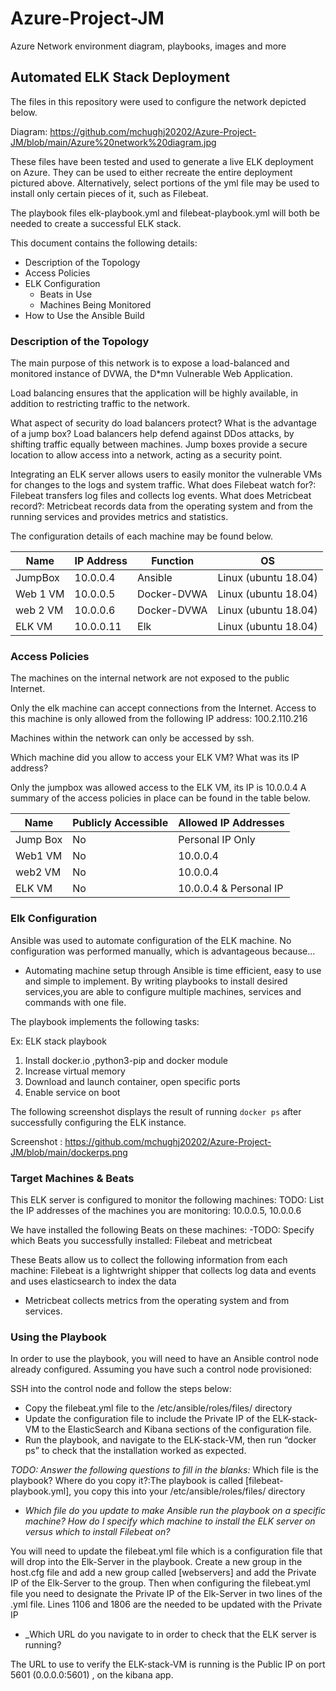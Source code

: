 # Azure-Project-JM
Azure Network environment diagram, playbooks, images and more
## Automated ELK Stack Deployment

The files in this repository were used to configure the network depicted below.

Diagram: https://github.com/mchughj20202/Azure-Project-JM/blob/main/Azure%20network%20diagram.jpg

These files have been tested and used to generate a live ELK deployment on Azure. They can be used to either recreate the entire deployment pictured above. Alternatively, select portions of the yml file may be used to install only certain pieces of it, such as Filebeat.

The playbook files elk-playbook.yml and filebeat-playbook.yml will both be needed to create a successful ELK stack.

This document contains the following details:
- Description of the Topology
- Access Policies
- ELK Configuration
  - Beats in Use
  - Machines Being Monitored
- How to Use the Ansible Build


### Description of the Topology

The main purpose of this network is to expose a load-balanced and monitored instance of DVWA, the D*mn Vulnerable Web Application.

Load balancing ensures that the application will be highly available, in addition to restricting traffic to the network.

What aspect of security do load balancers protect? What is the advantage of a jump box?
Load balancers help defend against DDos attacks, by shifting traffic equally between machines. Jump boxes provide a secure location to allow access into a network, acting as a security point.

Integrating an ELK server allows users to easily monitor the vulnerable VMs for changes to the logs and system traffic.
What does Filebeat watch for?: Filebeat transfers log files and collects log events.
What does Metricbeat record?: Metricbeat records data from the operating system and from the running services and provides metrics and statistics.


The configuration details of each machine may be found below.




| Name        | IP Address | Function          | OS                              |
|----------------|----------------|--------------------|-------------------------------|
| JumpBox   | 10.0.0.4    | Ansible             | Linux (ubuntu 18.04)  |
| Web 1 VM | 10.0.0.5    | Docker-DVWA  | Linux (ubuntu 18.04)  |
| web 2 VM  | 10.0.0.6    | Docker-DVWA  | Linux (ubuntu 18.04)  |
| ELK VM     | 10.0.0.11  | Elk                    | Linux (ubuntu 18.04)  |



### Access Policies

The machines on the internal network are not exposed to the public Internet. 

Only the elk machine can accept connections from the Internet. Access to this machine is only allowed from the following IP address: 100.2.110.216


Machines within the network can only be accessed by ssh.

Which machine did you allow to access your ELK VM? What was its IP address?

Only the jumpbox was allowed access to the ELK VM, its IP is 10.0.0.4
A summary of the access policies in place can be found in the table below.

| Name       | Publicly Accessible | Allowed IP Addresses   |
|----------           |---------------------|----------------------  |
| Jump Box      | No                    | Personal IP Only       |
| Web1 VM      | No                    | 10.0.0.4               |
| web2 VM       | No                    | 10.0.0.4               |
| ELK VM         | No                    | 10.0.0.4 & Personal IP |



### Elk Configuration

Ansible was used to automate configuration of the ELK machine. No configuration was performed manually, which is advantageous because...
- Automating machine setup through Ansible is time efficient, easy to use and simple to implement. By writing playbooks to install desired services,you are able to configure multiple machines, services and commands with one file.



The playbook implements the following tasks:

Ex: ELK stack playbook
1. Install docker.io ,python3-pip and docker module
2. Increase virtual memory
3. Download and launch container, open specific ports
4. Enable service on boot



The following screenshot displays the result of running `docker ps` after successfully configuring the ELK instance.

Screenshot : https://github.com/mchughj20202/Azure-Project-JM/blob/main/dockerps.png

### Target Machines & Beats
This ELK server is configured to monitor the following machines:
TODO: List the IP addresses of the machines you are monitoring: 10.0.0.5, 10.0.0.6

We have installed the following Beats on these machines:
-TODO: Specify which Beats you successfully installed: Filebeat and metricbeat

These Beats allow us to collect the following information from each machine:
 Filebeat is a lightwright shipper that collects log data and events and uses elasticsearch to index the data

- Metricbeat collects metrics from the operating system and from services. 

### Using the Playbook
In order to use the playbook, you will need to have an Ansible control node already configured. Assuming you have such a control node provisioned: 

SSH into the control node and follow the steps below:
- Copy the filebeat.yml file to the /etc/ansible/roles/files/ directory
- Update the configuration file to include the Private IP of the ELK-stack-VM to the ElasticSearch and Kibana sections of the configuration file.
- Run the playbook, and navigate to the ELK-stack-VM, then run “docker ps” to check that the installation worked as expected.

_TODO: Answer the following questions to fill in the blanks:_
 Which file is the playbook? Where do you copy it?:The playbook is called [filebeat-playbook.yml], you copy this into your  /etc/ansible/roles/files/ directory
- _Which file do you update to make Ansible run the playbook on a specific machine? How do I specify which machine to install the ELK server on versus which to install Filebeat on?_

You will need to update the filebeat.yml file which is a configuration file that will drop into the Elk-Server in the playbook. Create a new group in the host.cfg file and add a new group called [webservers] and add the Private IP of the Elk-Server to the group. Then when configuring the filebeat.yml file you need to designate the Private IP of the Elk-Server in two lines of the .yml file. Lines 1106 and 1806 are the needed to be updated with the Private IP

- _Which URL do you navigate to in order to check that the ELK server is running?

The URL to use to verify the ELK-stack-VM is running is the Public IP on port 5601 (0.0.0.0:5601) , on the kibana app.
